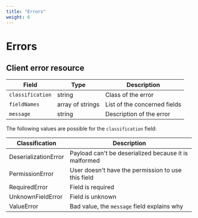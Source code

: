 ```yaml
---
title: "Errors"
weight: 6
---
```


# Errors

## Client error resource

| Field            | Type             | Description                  |
| ---------------- | ---------------- | ---------------------------- |
| `classification` | string           | Class of the error           |
| `fieldNames`     | array of strings | List of the concerned fields |
| `message`        | string           | Description of the error     |

The following values are possible for the `classification` field:

| Classification       | Description                                           |
| -------------------- | ----------------------------------------------------- |
| DeserializationError | Payload can't be deserialized because it is malformed |
| PermissionError      | User doesn't have the permission to use this field    |
| RequiredError        | Field is required                                     |
| UnknownFieldError    | Field is unknown                                      |
| ValueError           | Bad value, the `message` field explains why           |
